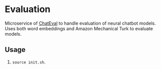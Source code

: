 # Evaluation
Microservice of [ChatEval](https://github.com/chateval/application) to handle evaluation of neural chatbot models. Uses both word embeddings and Amazon Mechanical Turk to evaluate models.

## Usage
1. `source init.sh`.
